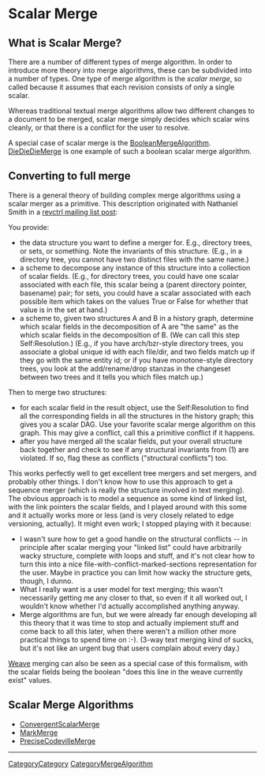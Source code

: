 # Scalar Merge

## What is Scalar Merge?

There are a number of different types of merge algorithm.  In order to introduce more theory into merge algorithms, these can be subdivided into a number of types.  One type of merge algorithm is the _scalar merge_, so called because it assumes that each revision consists of only a single scalar.

Whereas traditional textual merge algorithms allow two different changes to a document to be merged, scalar merge simply decides which scalar wins cleanly, or that there is a conflict for the user to resolve.

A special case of scalar merge is the [BooleanMergeAlgorithm](BooleanMergeAlgorithm.md).  [DieDieDieMerge](DieDieDieMerge.md) is one example of such a boolean scalar merge algorithm.

## Converting to full merge

There is a general theory of building complex merge algorithms using a scalar merger as a primitive.  This description originated with Nathaniel Smith in a [revctrl mailing list post](http://article.gmane.org/gmane.comp.version-control.revctrl/189):

You provide:
  * the data structure you want to define a merger for.  E.g., directory trees, or sets, or something.  Note the invariants of this structure.  (E.g., in a directory tree, you cannot have two distinct files with the same name.)
  * a scheme to decompose any instance of this structure into a collection of scalar fields.  (E.g., for directory trees, you could have one scalar associated with each file, this scalar being a (parent directory pointer, basename) pair; for sets, you could have a scalar associated with each possible item which takes on the values True or False for whether that value is in the set at hand.)
  * a scheme to, given two structures A and B in a history graph, determine which scalar fields in the decomposition of A are "the same" as the which scalar fields in the decomposition of B.  (We can call this step Self:Resolution.)  (E.g., if you have arch/bzr-style directory trees, you associate a global unique id with each file/dir, and two fields match up if they go with the same entity id; or if you have monotone-style directory trees, you look at the add/rename/drop stanzas in the changeset between two trees and it tells you which files match up.)

Then to merge two structures:
   * for each scalar field in the result object, use the Self:Resolution to find all the corresponding fields in all the structures in the history graph; this gives you a scalar DAG.  Use your favorite scalar merge algorithm on this graph.  This may give a conflict, call this a primitive conflict if it happens.
   * after you have merged all the scalar fields, put your overall structure back together and check to see if any structural invariants from (1) are violated.  If so, flag these as conflicts ("structural conflicts") too.

This works perfectly well to get excellent tree mergers and set mergers, and probably other things.  I don't know how to use this approach to get a sequence merger (which is really the structure involved in text merging).  The obvious approach is to model a sequence as some kind of linked list, with the link pointers the scalar fields, and I played around with this some and it actually works more or less (and is very closely related to edge versioning, actually).  It might even work; I stopped playing with it because:
   * I wasn't sure how to get a good handle on the structural conflicts -- in principle after scalar merging your "linked list" could have arbitrarily wacky structure, complete with loops and stuff, and it's not clear how to turn this into a nice file-with-conflict-marked-sections representation for the user. Maybe in practice you can limit how wacky the structure gets, though, I dunno.
   * What I really want is a user model for text merging; this wasn't necessarily getting me any closer to that, so even if it all worked out, I wouldn't know whether I'd actually accomplished anything anyway.
   * Merge algorithms are fun, but we were already far enough developing all this theory that it was time to stop and actually implement stuff and come back to all this later, when there weren't a million other more practical things to spend time on :-).  (3-way text merging kind of sucks, but it's not like an urgent bug that users complain about every day.)

[Weave](Weave.md) merging can also be seen as a special case of this formalism, with the scalar fields being the boolean "does this line in the weave currently exist" values.

## Scalar Merge Algorithms

 - [ConvergentScalarMerge](ConvergentScalarMerge.md)
 - [MarkMerge](MarkMerge.md)
 - [PreciseCodevilleMerge](PreciseCodevilleMerge.md)

----

[CategoryCategory](CategoryCategory.md) [CategoryMergeAlgorithm](CategoryMergeAlgorithm.md)

